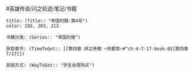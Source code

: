 
#英雄传说/闪之轨迹/笔记/书籍
```ad-note
title: (Title:: "帝国时报·第4号")
color: 192, 203, 212

书籍分类: (Series:: "帝国时报")

获取章节: (TimeToGet:: [[第四章 绯之帝都 ~仲夏祭~#^ch-4-7-17-book-02|第四章7/17]])

获取方式: (WayToGet:: "学生会馆购买")

```
